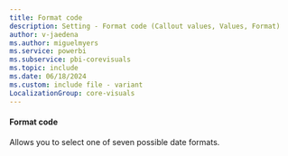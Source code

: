 ```yaml
---
title: Format code
description: Setting - Format code (Callout values, Values, Format)
author: v-jaedena
ms.author: miguelmyers
ms.service: powerbi
ms.subservice: pbi-corevisuals
ms.topic: include
ms.date: 06/18/2024
ms.custom: include file - variant
LocalizationGroup: core-visuals
---
```

#### Format code

Allows you to select one of seven possible date formats.
